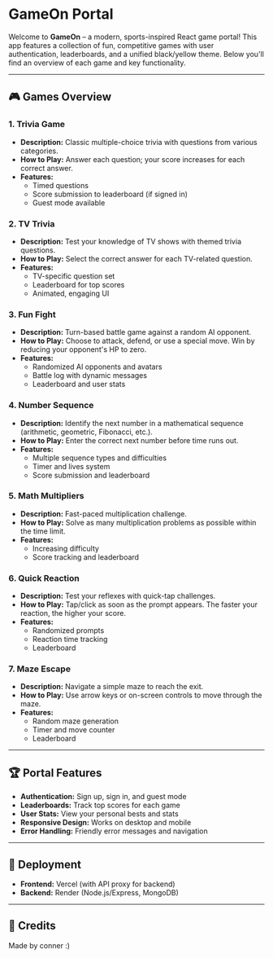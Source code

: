 # GameOn Portal

Welcome to **GameOn** – a modern, sports-inspired React game portal! This app features a collection of fun, competitive games with user authentication, leaderboards, and a unified black/yellow theme. Below you'll find an overview of each game and key functionality.

---

## 🎮 Games Overview

### 1. Trivia Game
- **Description:** Classic multiple-choice trivia with questions from various categories.
- **How to Play:** Answer each question; your score increases for each correct answer.
- **Features:**
  - Timed questions
  - Score submission to leaderboard (if signed in)
  - Guest mode available

### 2. TV Trivia
- **Description:** Test your knowledge of TV shows with themed trivia questions.
- **How to Play:** Select the correct answer for each TV-related question.
- **Features:**
  - TV-specific question set
  - Leaderboard for top scores
  - Animated, engaging UI

### 3. Fun Fight
- **Description:** Turn-based battle game against a random AI opponent.
- **How to Play:** Choose to attack, defend, or use a special move. Win by reducing your opponent's HP to zero.
- **Features:**
  - Randomized AI opponents and avatars
  - Battle log with dynamic messages
  - Leaderboard and user stats

### 4. Number Sequence
- **Description:** Identify the next number in a mathematical sequence (arithmetic, geometric, Fibonacci, etc.).
- **How to Play:** Enter the correct next number before time runs out.
- **Features:**
  - Multiple sequence types and difficulties
  - Timer and lives system
  - Score submission and leaderboard

### 5. Math Multipliers
- **Description:** Fast-paced multiplication challenge.
- **How to Play:** Solve as many multiplication problems as possible within the time limit.
- **Features:**
  - Increasing difficulty
  - Score tracking and leaderboard

### 6. Quick Reaction
- **Description:** Test your reflexes with quick-tap challenges.
- **How to Play:** Tap/click as soon as the prompt appears. The faster your reaction, the higher your score.
- **Features:**
  - Randomized prompts
  - Reaction time tracking
  - Leaderboard

### 7. Maze Escape
- **Description:** Navigate a simple maze to reach the exit.
- **How to Play:** Use arrow keys or on-screen controls to move through the maze.
- **Features:**
  - Random maze generation
  - Timer and move counter
  - Leaderboard

---

## 🏆 Portal Features
- **Authentication:** Sign up, sign in, and guest mode
- **Leaderboards:** Track top scores for each game
- **User Stats:** View your personal bests and stats
- **Responsive Design:** Works on desktop and mobile
- **Error Handling:** Friendly error messages and navigation

---

## 🚀 Deployment
- **Frontend:** Vercel (with API proxy for backend)
- **Backend:** Render (Node.js/Express, MongoDB)

---

## 👤 Credits
Made by conner :)
